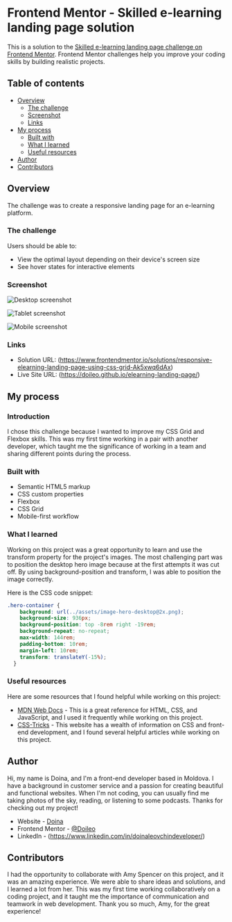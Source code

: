 # Frontend Mentor - Skilled e-learning landing page solution

This is a solution to the [Skilled e-learning landing page challenge on Frontend Mentor](https://www.frontendmentor.io/challenges/skilled-elearning-landing-page-S1ObDrZ8q). Frontend Mentor challenges help you improve your coding skills by building realistic projects.

## Table of contents

- [Overview](#overview)
  - [The challenge](#the-challenge)
  - [Screenshot](#screenshot)
  - [Links](#links)
- [My process](#my-process)
  - [Built with](#built-with)
  - [What I learned](#what-i-learned)
  - [Useful resources](#useful-resources)
- [Author](#author)
- [Contributors](#contributors)

## Overview
The challenge was to create a responsive landing page for an e-learning platform.

### The challenge

Users should be able to:

- View the optimal layout depending on their device's screen size
- See hover states for interactive elements

### Screenshot

![Desktop screenshot](./assets/desktop-screenshot.png)

![Tablet screenshot](./assets/tablet-screenshot.png)

![Mobile screenshot](./assets/mobile-screenshot.png)

### Links

- Solution URL: (https://www.frontendmentor.io/solutions/responsive-elearning-landing-page-using-css-grid-Ak5xwq6dAx)
- Live Site URL: (https://doileo.github.io/elearning-landing-page/)

## My process
### Introduction
I chose this challenge because I wanted to improve my CSS Grid and Flexbox skills. This was my first time working in a pair with another developer, which taught me the significance of working in a team and sharing different points during the process.

### Built with

- Semantic HTML5 markup
- CSS custom properties
- Flexbox
- CSS Grid
- Mobile-first workflow

### What I learned

Working on this project was a great opportunity to learn and use the transform property for the project's images. The most challenging part was to position the desktop hero image because at the first attempts it was cut off. By using background-position and transform, I was able to position the image correctly.

Here is the CSS code snippet:

```css
.hero-container {
    background: url(../assets/image-hero-desktop@2x.png);
    background-size: 936px;
    background-position: top -8rem right -19rem;
    background-repeat: no-repeat;
    max-width: 144rem;
    padding-bottom: 10rem;
    margin-left: 10rem;
    transform: translateY(-15%);
  }
```

### Useful resources

Here are some resources that I found helpful while working on this project:

- [MDN Web Docs](https://developer.mozilla.org/en-US/) - This is a great reference for HTML, CSS, and JavaScript, and I used it frequently while working on this project.
- [CSS-Tricks](https://css-tricks.com/) - This website has a wealth of information on CSS and front-end development, and I found several helpful articles while working on this project.

## Author

Hi, my name is Doina, and I'm a front-end developer based in Moldova. I have a background in customer service and a passion for creating beautiful and functional websites. When I'm not coding, you can usually find me taking photos of the sky, reading, or listening to some podcasts. Thanks for checking out my project!

- Website - [Doina](https://doileo.github.io/portfolio/)
- Frontend Mentor - [@Doileo](https://www.frontendmentor.io/profile/Doileo)
- LinkedIn - (https://www.linkedin.com/in/doinaleovchindeveloper/)

## Contributors

I had the opportunity to collaborate with Amy Spencer on this project, and it was an amazing experience. We were able to share ideas and solutions, and I learned a lot from her. This was my first time working collaboratively on a coding project, and it taught me the importance of communication and teamwork in web development. Thank you so much, Amy, for the great experience!


